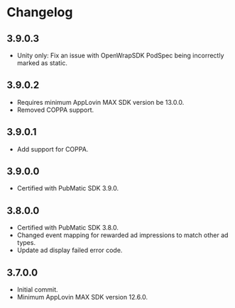 # Changelog

## 3.9.0.3
* Unity only: Fix an issue with OpenWrapSDK PodSpec being incorrectly marked as static.

## 3.9.0.2
* Requires minimum AppLovin MAX SDK version be 13.0.0.
* Removed COPPA support.

## 3.9.0.1
* Add support for COPPA.

## 3.9.0.0
* Certified with PubMatic SDK 3.9.0.

## 3.8.0.0
* Certified with PubMatic SDK 3.8.0.
* Changed event mapping for rewarded ad impressions to match other ad types.
* Update ad display failed error code.

## 3.7.0.0
* Initial commit.
* Minimum AppLovin MAX SDK version 12.6.0.
